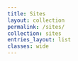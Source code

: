 ```yaml
---
title: Sites
layout: collection
permalink: /sites/
collection: sites
entries_layout: list
classes: wide
---
```

